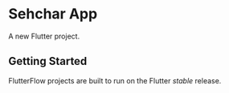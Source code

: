 # Sehchar App

A new Flutter project.

## Getting Started

FlutterFlow projects are built to run on the Flutter _stable_ release.
